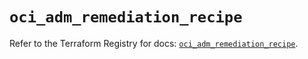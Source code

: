 # `oci_adm_remediation_recipe`

Refer to the Terraform Registry for docs: [`oci_adm_remediation_recipe`](https://registry.terraform.io/providers/oracle/oci/7.19.0/docs/resources/adm_remediation_recipe).
